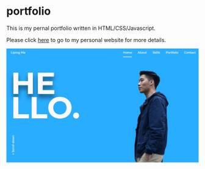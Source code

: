 # portfolio
This is my pernal portfolio written in HTML/CSS/Javascript.

Please click [here](https://liping7765.github.io/portfolio/#about) to go to my personal website for more details. 

![fdf](https://github.com/Liping7765/portfolio/blob/main/portfolio%20demo.jpg?raw=true)
